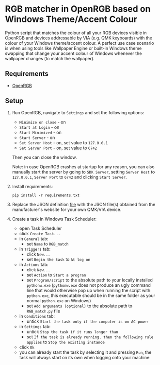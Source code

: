 # RGB matcher in OpenRGB based on Windows Theme/Accent Colour
Python script that matches the colour of all your RGB devices visible in OpenRGB and devices addressable by VIA (e.g. QMK keyboards) with the colour of your Windows theme/accent colour. A perfect use case scenario is when using tools like Wallpaper Engine or built-in Windows theme swapping that change your accent colour of Windows whenever the wallpaper changes (to match the wallpaper). 

## Requirements
- [OpenRGB](https://openrgb.org/)

## Setup
1. Run OpenRGB, navigate to `Settings` and set the following options:
    - `Minimize on close` - on
    - `Start at Login` - on
    - `Start Minimized` - on
    - `Start Server` - on
    - `Set Server Host` - on, set value to `127.0.0.1`
    - `Set Server Port` - on, set value to `6742`

    Then you can close the window.

    Note: in case OpenRGB crashes at startup for any reason, you can also manually start the server by going to `SDK Server`, setting `Server Host` to `127.0.0.1`, `Server Port` to `6742` and clicking `Start Server`.

2. Install requirements:
    ```
    pip install -r requirements.txt
    ```

3. Replace the JSON definition [file](/definition_jsons/k10_version_2_ansi_rgb.json) with the JSON file(s) obtained from the manufacturer's website for your own QMK/VIA device.

4. Create a task in Windows Task Scheduler:
    - open Task Scheduler
    - click `Create Task...`
    - in `General` tab:
        - set `Name` to `RGB_match`
    - in `Triggers` tab:
        - click `New...`
        - set `Begin the task` to `At log on`
    - in `Actions` tab:
        - click `New...`
        - set `Action` to `Start a program`
        - set `Program/script` to the absolute path to your locally installed `pythonw.exe` (`pythonw.exe` does not produce an ugly command line that would otherwise pop up when running the script with `python.exe`, this executable should be in the same folder as your normal `python.exe` on Windows)
        - set `Add arguments (optional)` to the absolute path to `RGB_match.py` file
    - in `Conditions` tab:
        - untick `Start the task only if the computer is on AC power`
    - in `Settings` tab:
        - untick `Stop the task if it runs longer than`
        - set `If the task is already running, then the following rule applies` to `Stop the existing instance`
    - click `Ok`
    - you can already start the task by selecting it and pressing `Run`, the task will always start on its own when logging onto your machine